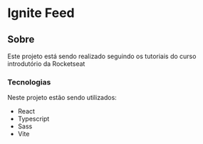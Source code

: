 # Ignite Feed

## Sobre

Este projeto está sendo realizado seguindo os tutoriais do curso introdutório da Rocketseat

### Tecnologias

Neste projeto estão sendo utilizados:
- React
- Typescript
- Sass
- Vite